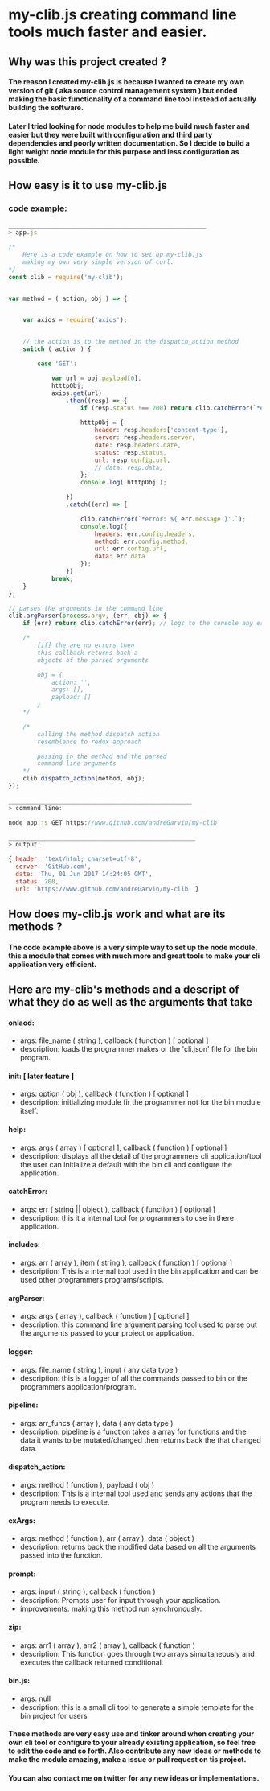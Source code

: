 # my-clib.js creating command line tools much faster and easier.

## Why was this project created ?
#### The reason I created my-clib.js is because I wanted to create my own version of git ( aka source control management system ) but ended making the basic functionality of a command line tool instead of actually building the software.
#### Later I tried looking for node modules to help me build much faster and easier but they were built with configuration and third party dependencies and poorly written documentation. So I decide to build a light weight node module for this purpose and less configuration as possible.


## How easy is it to use my-clib.js

### code example:
```js
_______________________________________________________
> app.js

/*
    Here is a code example on how to set up my-clib.js
    making my own very simple version of curl.
*/
const clib = require('my-clib');


var method = ( action, obj ) => {


    var axios = require('axios');


    // the action is to the method in the dispatch_action method
    switch ( action ) {

        case 'GET':

            var url = obj.payload[0],
            htttpObj;
            axios.get(url)
                .then((resp) => {
                    if (resp.status !== 200) return clib.catchError(`*error: status code is a '${ resp.status }'.`);

                    htttpObj = {
                        header: resp.headers['content-type'],
                        server: resp.headers.server,
                        date: resp.headers.date,
                        status: resp.status,
                        url: resp.config.url,
                        // data: resp.data,
                    };
                    console.log( htttpObj );

                })
                .catch((err) => {

                    clib.catchError(`*error: ${ err.message }'.`);
                    console.log({
                        headers: err.config.headers,
                        method: err.config.method,
                        url: err.config.url,
                        data: err.data
                    });
                })
            break;
    }
};

// parses the arguments in the command line
clib.argParser(process.argv, (err, obj) => {
    if (err) return clib.catchError(err); // logs to the console any errors that occurred

    /*
        [if] the are no errors then
        this callback returns back a
        objects of the parsed arguments

        obj = {
            action: '',
            args: [],
            payload: []
        }
    */

    /*
        calling the method dispatch action
        resemblance to redux approach

        passing in the method and the parsed
        command line arguments
    */
    clib.dispatch_action(method, obj);
});

___________________________________________________
> command line:

node app.js GET https://www.github.com/andreGarvin/my-clib

____________________________________________________
> output:

{ header: 'text/html; charset=utf-8',
  server: 'GitHub.com',
  date: 'Thu, 01 Jun 2017 14:24:05 GMT',
  status: 200,
  url: 'https://www.github.com/andreGarvin/my-clib' }

```


## How does my-clib.js work and what are its methods ?
#### The code example above is a very simple way to set up the node module, this a module that comes with much more and great tools to make your cli application very efficient.

## Here are my-clib's methods and a descript of what they do as well as the arguments that take

#### onlaod:
  - args: file_name ( string ), callback ( function ) [ optional ]
  - description: loads the programmer makes or the 'cli.json'
    file for the bin program.

#### init: [ later feature ]
  - args: option ( obj ), callback ( function ) [ optional ]
  - description: initializing module fir the programmer
    not for the bin module itself.

#### help:
  - args: args ( array ) [ optional ], callback ( function ) [ optional ]
  - description: displays all the detail of the programmers cli application/tool
    the user can initialize a default with the bin cli and configure the application.

#### catchError:
  - args: err ( string || object ), callback ( function ) [ optional ]
  - description: this it a internal tool for programmers to use in there application.

#### includes:
  - args: arr ( array ), item ( string ), callback ( function ) [ optional ]
  - description: This is a internal tool used in the bin application and can be used
    other programmers programs/scripts.

#### argParser:
  - args: args ( array ), callback ( function ) [ optional ]
  - description: this command line argument parsing tool used to
    parse out the arguments passed to your project or application.

#### logger:
  - args: file_name ( string ), input ( any data type )
  - description: this is a logger of all the commands passed to bin
    or the programmers application/program.

#### pipeline:
  - args: arr_funcs ( array ), data ( any data type )
  - description: pipeline is a function takes a array for functions
    and the data it wants to be mutated/changed then returns back
    the that changed data.

#### dispatch_action:
  - args: method ( function ), payload ( obj )
  - description: This is a internal tool used and sends any actions
    that the program needs to execute.

#### exArgs:
  - args: method ( function ), arr ( array ), data ( object )
  - description: returns back the modified data based on all the arguments
    passed into the function.

#### prompt:
- args: input ( string ), callback ( function )
- description: Prompts user for input through your application.
- improvements: making this method run synchronously.

#### zip:
  - args: arr1 ( array ), arr2 ( array ), callback ( function )
  - description: This function goes through two arrays simultaneously
    and executes the callback returned conditional.

#### bin.js:
- args: null
- description: this is a small cli tool to generate a simple template
  for the bin project for users


#### These methods are very easy use and tinker around when creating your own cli tool or configure to your already existing application, so feel free to edit the code and so forth. Also contribute any new ideas or methods to make the module amazing, make a issue or pull request on tis project.

#### You can also contact me on twitter for any new ideas or implementations.
